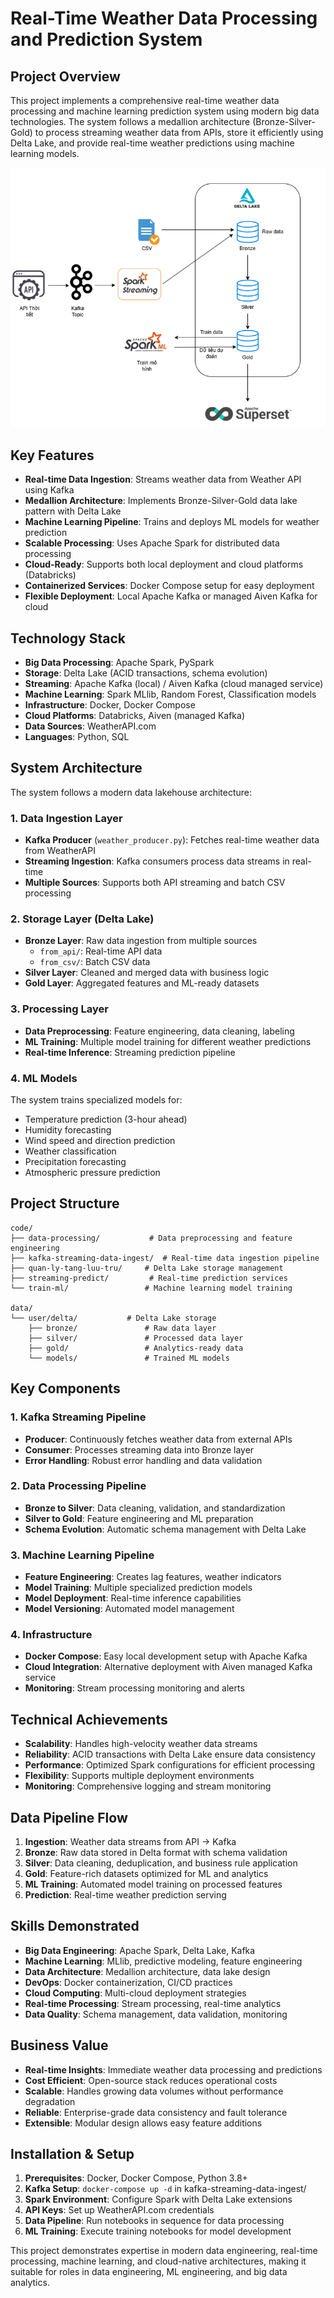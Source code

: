 # Real-Time Weather Data Processing and Prediction System

## Project Overview

This project implements a comprehensive real-time weather data processing and machine learning prediction system using modern big data technologies. The system follows a medallion architecture (Bronze-Silver-Gold) to process streaming weather data from APIs, store it efficiently using Delta Lake, and provide real-time weather predictions using machine learning models.

![System Architecture](kien-truc-he-thong.png)

## Key Features

- **Real-time Data Ingestion**: Streams weather data from Weather API using Kafka
- **Medallion Architecture**: Implements Bronze-Silver-Gold data lake pattern with Delta Lake
- **Machine Learning Pipeline**: Trains and deploys ML models for weather prediction
- **Scalable Processing**: Uses Apache Spark for distributed data processing
- **Cloud-Ready**: Supports both local deployment and cloud platforms (Databricks)
- **Containerized Services**: Docker Compose setup for easy deployment
- **Flexible Deployment**: Local Apache Kafka or managed Aiven Kafka for cloud

## Technology Stack

- **Big Data Processing**: Apache Spark, PySpark
- **Storage**: Delta Lake (ACID transactions, schema evolution)
- **Streaming**: Apache Kafka (local) / Aiven Kafka (cloud managed service)
- **Machine Learning**: Spark MLlib, Random Forest, Classification models
- **Infrastructure**: Docker, Docker Compose
- **Cloud Platforms**: Databricks, Aiven (managed Kafka)
- **Data Sources**: WeatherAPI.com
- **Languages**: Python, SQL

## System Architecture

The system follows a modern data lakehouse architecture:

### 1. Data Ingestion Layer

- **Kafka Producer** (`weather_producer.py`): Fetches real-time weather data from WeatherAPI
- **Streaming Ingestion**: Kafka consumers process data streams in real-time
- **Multiple Sources**: Supports both API streaming and batch CSV processing

### 2. Storage Layer (Delta Lake)

- **Bronze Layer**: Raw data ingestion from multiple sources
  - `from_api/`: Real-time API data
  - `from_csv/`: Batch CSV data
- **Silver Layer**: Cleaned and merged data with business logic
- **Gold Layer**: Aggregated features and ML-ready datasets

### 3. Processing Layer

- **Data Preprocessing**: Feature engineering, data cleaning, labeling
- **ML Training**: Multiple model training for different weather predictions
- **Real-time Inference**: Streaming prediction pipeline

### 4. ML Models

The system trains specialized models for:

- Temperature prediction (3-hour ahead)
- Humidity forecasting
- Wind speed and direction prediction
- Weather classification
- Precipitation forecasting
- Atmospheric pressure prediction

## Project Structure

```
code/
├── data-processing/           # Data preprocessing and feature engineering
├── kafka-streaming-data-ingest/  # Real-time data ingestion pipeline
├── quan-ly-tang-luu-tru/     # Delta Lake storage management
├── streaming-predict/         # Real-time prediction services
└── train-ml/                 # Machine learning model training

data/
└── user/delta/           # Delta Lake storage
    ├── bronze/               # Raw data layer
    ├── silver/               # Processed data layer
    ├── gold/                 # Analytics-ready data
    └── models/               # Trained ML models
```

## Key Components

### 1. Kafka Streaming Pipeline

- **Producer**: Continuously fetches weather data from external APIs
- **Consumer**: Processes streaming data into Bronze layer
- **Error Handling**: Robust error handling and data validation

### 2. Data Processing Pipeline

- **Bronze to Silver**: Data cleaning, validation, and standardization
- **Silver to Gold**: Feature engineering and ML preparation
- **Schema Evolution**: Automatic schema management with Delta Lake

### 3. Machine Learning Pipeline

- **Feature Engineering**: Creates lag features, weather indicators
- **Model Training**: Multiple specialized prediction models
- **Model Deployment**: Real-time inference capabilities
- **Model Versioning**: Automated model management

### 4. Infrastructure

- **Docker Compose**: Easy local development setup with Apache Kafka
- **Cloud Integration**: Alternative deployment with Aiven managed Kafka service
- **Monitoring**: Stream processing monitoring and alerts

## Technical Achievements

- **Scalability**: Handles high-velocity weather data streams
- **Reliability**: ACID transactions with Delta Lake ensure data consistency
- **Performance**: Optimized Spark configurations for efficient processing
- **Flexibility**: Supports multiple deployment environments
- **Monitoring**: Comprehensive logging and stream monitoring

## Data Pipeline Flow

1. **Ingestion**: Weather data streams from API → Kafka
2. **Bronze**: Raw data stored in Delta format with schema validation
3. **Silver**: Data cleaning, deduplication, and business rule application
4. **Gold**: Feature-rich datasets optimized for ML and analytics
5. **ML Training**: Automated model training on processed features
6. **Prediction**: Real-time weather prediction serving

## Skills Demonstrated

- **Big Data Engineering**: Apache Spark, Delta Lake, Kafka
- **Machine Learning**: MLlib, predictive modeling, feature engineering
- **Data Architecture**: Medallion architecture, data lake design
- **DevOps**: Docker containerization, CI/CD practices
- **Cloud Computing**: Multi-cloud deployment strategies
- **Real-time Processing**: Stream processing, real-time analytics
- **Data Quality**: Schema management, data validation, monitoring

## Business Value

- **Real-time Insights**: Immediate weather data processing and predictions
- **Cost Efficient**: Open-source stack reduces operational costs
- **Scalable**: Handles growing data volumes without performance degradation
- **Reliable**: Enterprise-grade data consistency and fault tolerance
- **Extensible**: Modular design allows easy feature additions

## Installation & Setup

1. **Prerequisites**: Docker, Docker Compose, Python 3.8+
2. **Kafka Setup**: `docker-compose up -d` in kafka-streaming-data-ingest/
3. **Spark Environment**: Configure Spark with Delta Lake extensions
4. **API Keys**: Set up WeatherAPI.com credentials
5. **Data Pipeline**: Run notebooks in sequence for data processing
6. **ML Training**: Execute training notebooks for model development

This project demonstrates expertise in modern data engineering, real-time processing, machine learning, and cloud-native architectures, making it suitable for roles in data engineering, ML engineering, and big data analytics.
